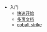 * 入门
  * [快速开始](test/quickstart.md)
  * [多页文档](test/color.md)
  * [cobalt strike](security/cobalt-strike/dns.md)